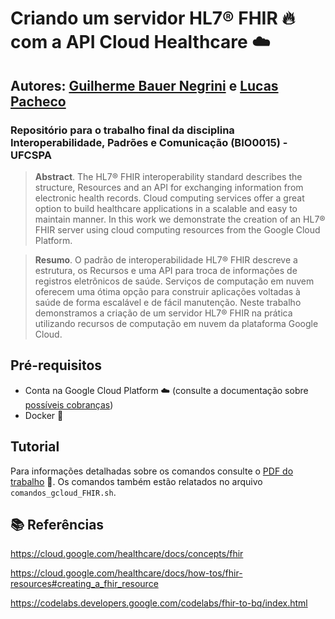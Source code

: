 # Criando um servidor HL7® FHIR :fire: com a API Cloud Healthcare :cloud:
## Autores: [Guilherme Bauer Negrini](https://github.com/gbnegrini/) e [Lucas Pacheco](https://github.com/lucaspsilveira)

### Repositório para o trabalho final da disciplina Interoperabilidade, Padrões e Comunicação (BIO0015) - UFCSPA

> **Abstract**. The HL7® FHIR interoperability standard describes the structure, Resources and an API for exchanging information from electronic health records. Cloud computing services offer a great option to build healthcare applications in a scalable and easy to maintain manner. In this work we demonstrate the creation of an HL7® FHIR server using cloud computing resources from the Google Cloud Platform.

> **Resumo**. O padrão de interoperabilidade HL7® FHIR descreve a estrutura, os Recursos e uma API para troca de informações de registros eletrônicos de saúde. Serviços de computação em nuvem oferecem uma ótima opção para construir aplicações voltadas à saúde de forma escalável e de fácil manutenção. Neste trabalho demonstramos a criação de um servidor HL7® FHIR na prática utilizando recursos de computação em nuvem da plataforma Google Cloud.

## Pré-requisitos
- Conta na Google Cloud Platform :cloud: (consulte a documentação sobre [possíveis cobranças](https://cloud.google.com/healthcare/pricing))
- Docker :whale:

## Tutorial
Para informações detalhadas sobre os comandos consulte o [PDF do trabalho](https://github.com/gbnegrini/hl7-fhir-tutorial/blob/main/Tutorial.pdf) :page_facing_up:. Os comandos também estão relatados no arquivo `comandos_gcloud_FHIR.sh`.

## :books: Referências
https://cloud.google.com/healthcare/docs/concepts/fhir

https://cloud.google.com/healthcare/docs/how-tos/fhir-resources#creating_a_fhir_resource

https://codelabs.developers.google.com/codelabs/fhir-to-bq/index.html

